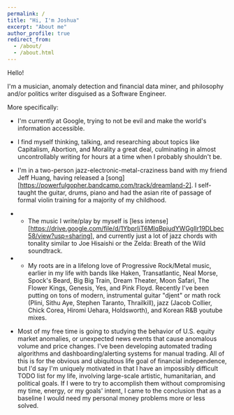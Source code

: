 ```yaml
---
permalink: /
title: "Hi, I'm Joshua"
excerpt: "About me"
author_profile: true
redirect_from: 
  - /about/
  - /about.html
---
```


Hello!

I'm a musician, anomaly detection and financial data miner, and philosophy and/or politics writer disguised as a Software Engineer. 

More specifically:
* I'm currently at Google, trying to not be evil and make the world's information accessible.

* I find myself thinking, talking, and researching about topics like Capitalism, Abortion, and Morality a great deal, culminating in almost uncontrollably writing for hours at a time when I probably shouldn't be.

* I'm in a two-person jazz-electronic-metal-craziness band with my friend Jeff Huang, having released a [song][https://powerfulgopher.bandcamp.com/track/dreamland-2]. I self-taught the guitar, drums, piano and had the asian rite of passage of formal violin training for a majority of my childhood.

* * The music I write/play by myself is [less intense][https://drive.google.com/file/d/1YbprIiT6MIqBpjudYWGgllr19DLbec58/view?usp=sharing], and currently just a lot of jazz chords with tonality similar to Joe Hisaishi or the Zelda: Breath of the Wild soundtrack. 

* * My roots are in a lifelong love of Progressive Rock/Metal music, earlier in my life with bands like Haken, Transatlantic, Neal Morse, Spock's Beard, Big Big Train, Dream Theater, Moon Safari, The Flower Kings, Genesis, Yes, and Pink Floyd. Recently I've been putting on tons of modern, instrumental guitar "djent" or math rock (Plini, Sithu Aye, Stephen Taranto, Thrailkill), jazz (Jacob Collier, Chick Corea, Hiromi Uehara, Holdsworth), and Korean R&B youtube mixes.

* Most of my free time is going to studying the behavior of U.S. equity market anomalies, or unexpected news events that cause anomalous volume and price changes. I've been developing automated trading algorithms and dashboarding/alerting systems for manual trading. All of this is for the obvious and ubiquitous life goal of financial independence, but I'd say I'm uniquely motivated in that I have an impossibly difficult TODO list for my life, involving large-scale artistic, humanitarian, and political goals. If I were to try to accomplish them without compromising my time, energy, or my goals' intent, I came to the conclusion that as a baseline I would need my personal money problems more or less solved.
